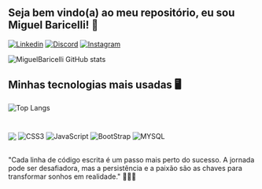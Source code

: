 ## Seja bem vindo(a) ao meu repositório, eu sou Miguel Baricelli! 👋

<!--
**MiguelBaricelli/MiguelBaricelli** is a ✨ _special_ ✨ repository because its `README.md` (this file) appears on your GitHub profile.
-->
[![Linkedin](https://img.shields.io/badge/LinkedIn-0077B5?style=for-the-badge&logo=linkedin&logoColor=white)](https://www.linkedin.com/in/miguel-baricelli-8851b9253)
[![Discord](https://img.shields.io/badge/Discord-7289DA?style=for-the-badge&logo=discord&logoColor=white)]()
[![Instagram](https://img.shields.io/badge/Instagram-E4405F?style=for-the-badge&logo=instagram&logoColor=white)](https://www.instagram.com/miguelbaricelli1/)

![MiguelBaricelli GitHub stats](https://github-readme-stats.vercel.app/api?username=MiguelBaricelli&show_icons=true&theme=dracula)

## Minhas tecnologias mais usadas 🖥️

![Top Langs](https://github-readme-stats.vercel.app/api/top-langs/?username=MiguelBaricelli&hide_progress=true)

###

<div style="display: inline_block"><br/>
  <img align="center" src="https://img.shields.io/badge/HTML5-E34F26?style=for-the-badge&logo=html5&logoColor=white" />
  <img align="center" alt="CSS3" src="https://img.shields.io/badge/CSS3-1572B6?style=for-the-badge&logo=css3&logoColor=white" />
  <img align="center" alt="JavaScript" src="https://img.shields.io/badge/JavaScript-323330?style=for-the-badge&logo=javascript&logoColor=F7DF1E" />
  <img align="center" alt="BootStrap" src="https://img.shields.io/badge/Bootstrap-563D7C?style=for-the-badge&logo=bootstrap&logoColor=white" />
  <img align="center" alt="MYSQL" src="https://img.shields.io/badge/MySQL-005C84?style=for-the-badge&logo=mysql&logoColor=white" />
</div>
<br>

"Cada linha de código escrita é um passo mais perto do sucesso. A jornada pode ser desafiadora, mas a persistência e a paixão são as chaves para transformar sonhos em realidade." 👨🏻‍💻



